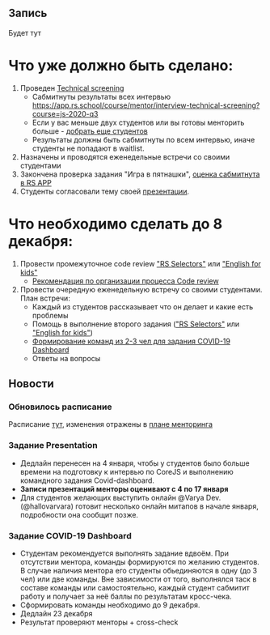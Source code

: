 ## Запись
Будет тут

# Что уже должно быть сделано:
1. Проведен [Technical screening](https://github.com/rolling-scopes-school/mentoring/blob/master/JS-FE-2020Q3/how-to-get-mentees.md#%D0%B4%D0%BE%D0%B1%D0%BE%D1%80-%D1%81%D1%82%D1%83%D0%B4%D0%B5%D0%BD%D1%82%D0%BE%D0%B2)
    - Сабмитнуты результаты всех интервью https://app.rs.school/course/mentor/interview-technical-screening?course=js-2020-q3
    - Если у вас меньше двух студентов или вы готовы менторить больше - [добрать еще студентов](https://github.com/rolling-scopes-school/mentoring/blob/master/JS-FE-2020Q3/how-to-get-mentees.md#%D0%B4%D0%BE%D0%B1%D0%BE%D1%80-%D1%81%D1%82%D1%83%D0%B4%D0%B5%D0%BD%D1%82%D0%BE%D0%B2)
    - Результаты должны быть сабмитнуты по всем интервью, иначе студенты не попадают в waitlist.
2. Назначены и проводятся еженедельные встречи со своими студентами
3. Закончена проверка задания "Игра в пятнашки", [оценка сабмитнута в RS APP](https://app.rs.school/course/mentor/submit-review?course=js-2020-q3)
4. Студенты согласовали тему своей [презентации](https://github.com/rolling-scopes-school/tasks/blob/master/tasks/presentation.md). 

# Что необходимо сделать до 8 декабря:
1. Провести промежуточное code review ["RS Selectors"](https://github.com/rolling-scopes-school/tasks/blob/master/tasks/rs-css.md) или ["English for kids"](https://github.com/rolling-scopes-school/tasks/blob/master/tasks/rslang/english-for-kids.md)
    - [Рекомендация по организации процесса Code review](https://docs.rs.school/#/pull-request-review-process?id=%d0%a0%d0%b5%d0%ba%d0%be%d0%bc%d0%b5%d0%bd%d0%b4%d0%b0%d1%86%d0%b8%d1%8f-%d0%bf%d0%be-%d0%be%d1%80%d0%b3%d0%b0%d0%bd%d0%b8%d0%b7%d0%b0%d1%86%d0%b8%d0%b8-%d0%bf%d1%80%d0%be%d1%86%d0%b5%d1%81%d1%81%d0%b0-code-review)
2. Провести очередную еженедельную встречу со своими студентами. План встречи:
    - Каждый из студентов рассказывает что он делает и какие есть проблемы
    - Помощь в выполнение второго задания (["RS Selectors"](https://github.com/rolling-scopes-school/tasks/blob/master/tasks/rs-css.md) или ["English for kids"](https://github.com/rolling-scopes-school/tasks/blob/master/tasks/rslang/english-for-kids.md))
    - [Формирование команд из 2-3 чел для задания COVID-19 Dashboard](https://github.com/rolling-scopes-school/tasks/blob/master/tasks/covid-dashboard.md)
    - Ответы на вопросы

## Новости
### Обновилось расписание
Расписание [тут](https://docs.google.com/spreadsheets/d/1oM2O8DtjC0HodB3j7hcIResaWBw8P18tXkOl1ymelvE/edit#gid=1509181302),
изменения отражены в [плане менторинга](https://github.com/rolling-scopes-school/mentoring/blob/master/JS-FE-2020Q3/mentoring-plan.md)

### Задание Presentation
- Дедлайн перенесен на 4 января, чтобы у студентов было больше времени на подготовку к интервью по CoreJS и выполнению командного задания Covid-dashboard. 
- **Записи презентаций менторы оценивают с 4 по 17 января**
- Для студентов желающих выступить онлайн @Varya Dev. (@hallovarvara)  готовит несколько онлайн митапов в начале января, подробности она сообщит позже.

### Задание COVID-19 Dashboard
- Студентам рекомендуется выполнять задание вдвоём. При отсутствии ментора, команды формируются по желанию студентов. В случае наличия ментора его студенты  обьединяются в одну (до 3 чел) или две команды. Вне зависимости от того, выполнялся таск в составе команды или самостоятельно, каждый студент сабмитит работу и получает за неё баллы по результатам кросс-чека.
- Сформировать команды необходимо до 9 декабря. 
- Дедлайн 23 декабря
- Результат проверяют менторы + cross-check 


